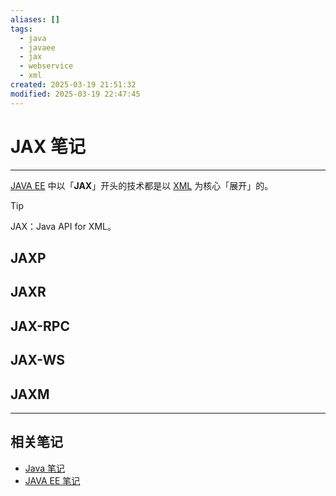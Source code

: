 ```yaml
---
aliases: []
tags:
  - java
  - javaee
  - jax
  - webservice
  - xml
created: 2025-03-19 21:51:32
modified: 2025-03-19 22:47:45
---
```


# JAX 笔记

---

[JAVA EE](JAVA_EE_Note.md) 中以「**JAX**」开头的技术都是以 [XML](../XML/XML_Note.md) 为核心「展开」的。

> [!tip] 
> 
> JAX：Java API for XML。

## JAXP 

## JAXR

## JAX-RPC 

## JAX-WS 

## JAXM

---

## 相关笔记

* [Java 笔记](Java_Note.md)
* [JAVA EE 笔记](JAVA_EE_Note.md)


